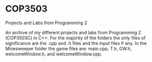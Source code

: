 # COP3503
Projects and Labs from Programming 2

An archive of my different projects and labs from Programming 2 (COP3503C) in C++. 
For the majority of the folders the only files of significance are the .cpp and .h files and the input files if any.
In the Minesweeper folder the game files are: main.cpp, T.h, GW.h, welcomeWindow.h, and welcomeWindow.cpp.
